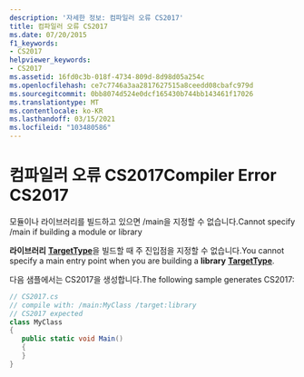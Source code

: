 ```yaml
---
description: '자세한 정보: 컴파일러 오류 CS2017'
title: 컴파일러 오류 CS2017
ms.date: 07/20/2015
f1_keywords:
- CS2017
helpviewer_keywords:
- CS2017
ms.assetid: 16fd0c3b-018f-4734-809d-8d98d05a254c
ms.openlocfilehash: ce7c7746a3aa2817627515a8ceedd08cbafc979d
ms.sourcegitcommit: 0bb8074d524e0dcf165430b744bb143461f17026
ms.translationtype: MT
ms.contentlocale: ko-KR
ms.lasthandoff: 03/15/2021
ms.locfileid: "103480586"
---
```

# <a name="compiler-error-cs2017"></a><span data-ttu-id="94b91-103">컴파일러 오류 CS2017</span><span class="sxs-lookup"><span data-stu-id="94b91-103">Compiler Error CS2017</span></span>

<span data-ttu-id="94b91-104">모듈이나 라이브러리를 빌드하고 있으면 /main을 지정할 수 없습니다.</span><span class="sxs-lookup"><span data-stu-id="94b91-104">Cannot specify /main if building a module or library</span></span>  
  
 <span data-ttu-id="94b91-105">**라이브러리** [**TargetType**](../language-reference/compiler-options/output.md#targettype)을 빌드할 때 주 진입점을 지정할 수 없습니다.</span><span class="sxs-lookup"><span data-stu-id="94b91-105">You cannot specify a main entry point when you are building a **library** [**TargetType**](../language-reference/compiler-options/output.md#targettype).</span></span>  
  
 <span data-ttu-id="94b91-106">다음 샘플에서는 CS2017을 생성합니다.</span><span class="sxs-lookup"><span data-stu-id="94b91-106">The following sample generates CS2017:</span></span>  
  
```csharp  
// CS2017.cs  
// compile with: /main:MyClass /target:library  
// CS2017 expected  
class MyClass  
{  
   public static void Main()  
   {  
   }  
}  
```
